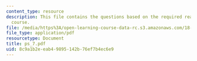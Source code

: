```yaml
---
content_type: resource
description: This file contains the questions based on the required reading for the
  course.
file: /media/https%3A/open-learning-course-data-rc.s3.amazonaws.com/18-307-integral-equations-spring-2006/8c9a1b2eeab49895142b76ef7b4ec6e9_ps_7.pdf
file_type: application/pdf
resourcetype: Document
title: ps_7.pdf
uid: 8c9a1b2e-eab4-9895-142b-76ef7b4ec6e9
---
```

